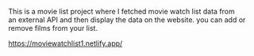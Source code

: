 This is a movie list project where I fetched movie watch list data from          
an external API and then display the data on the website. you can add or remove films from your list.                                                                                                     
 
https://moviewatchlist1.netlify.app/      
